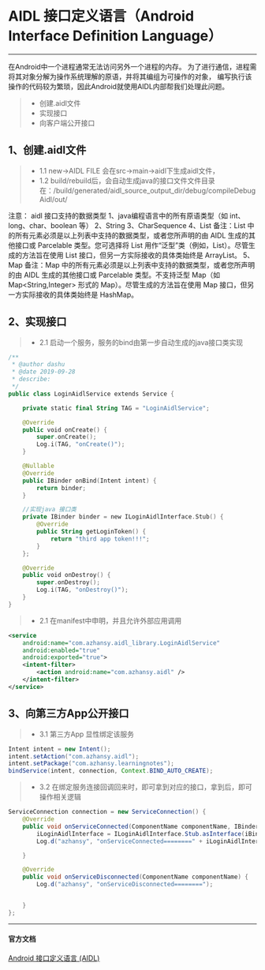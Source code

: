 # AIDL 接口定义语言（Android Interface Definition Language）
------
在Android中一个进程通常无法访问另外一个进程的内存。
为了进行通信，进程需将其对象分解为操作系统理解的原语，并将其编组为可操作的对象，
编写执行该操作的代码较为繁琐，因此Android就使用AIDL内部帮我们处理此问题。

> * 创建.aidl文件
> * 实现接口
> * 向客户端公开接口

## 1、创建.aidl文件
> * 1.1 new->AIDL FILE  会在src->main->aidl下生成aidl文件，
> * 1.2 build/rebuild后，会自动生成java的接口文件文件目录在：/build/generated/aidl_source_output_dir/debug/compileDebugAidl/out/

注意：
aidl 接口支持的数据类型
1、java编程语言中的所有原语类型（如 int、long、char、boolean 等）
2、String
3、CharSequence
4、List
备注：List 中的所有元素必须是以上列表中支持的数据类型，或者您所声明的由 AIDL 生成的其他接口或 Parcelable 类型。您可选择将 List 用作“泛型”类（例如，List<String>）。尽管生成的方法旨在使用 List 接口，但另一方实际接收的具体类始终是 ArrayList。
5、Map
备注：Map 中的所有元素必须是以上列表中支持的数据类型，或者您所声明的由 AIDL 生成的其他接口或 Parcelable 类型。不支持泛型 Map（如 Map<String,Integer> 形式的 Map）。尽管生成的方法旨在使用 Map 接口，但另一方实际接收的具体类始终是 HashMap。


## 2、实现接口
> * 2.1 启动一个服务，服务的bind由第一步自动生成的java接口类实现
``` kotlin
/**
 * @author dashu
 * @date 2019-09-28
 * describe:
 */
public class LoginAidlService extends Service {

    private static final String TAG = "LoginAidlService";

    @Override
    public void onCreate() {
        super.onCreate();
        Log.i(TAG, "onCreate()");
    }

    @Nullable
    @Override
    public IBinder onBind(Intent intent) {
        return binder;
    }

    //实现java 接口类
    private IBinder binder = new ILoginAidlInterface.Stub() {
        @Override
        public String getLoginToken() {
            return "third app token!!!";
        }
    };

    @Override
    public void onDestroy() {
        super.onDestroy();
        Log.i(TAG, "onDestroy()");
    }
}
```
> * 2.1 在manifest中申明，并且允许外部应用调用
``` xml
<service
    android:name="com.azhansy.aidl_library.LoginAidlService"
    android:enabled="true"
    android:exported="true">
    <intent-filter>
        <action android:name="com.azhansy.aidl" />
    </intent-filter>
</service>
```

## 3、向第三方App公开接口
> * 3.1 第三方App 显性绑定该服务
``` java
Intent intent = new Intent();
intent.setAction("com.azhansy.aidl");
intent.setPackage("com.azhansy.learningnotes");
bindService(intent, connection, Context.BIND_AUTO_CREATE);
```
> * 3.2 在绑定服务连接回调回来时，即可拿到对应的接口，拿到后，即可操作相关逻辑

``` java
ServiceConnection connection = new ServiceConnection() {
    @Override
    public void onServiceConnected(ComponentName componentName, IBinder iBinder) {
        iLoginAidlInterface = ILoginAidlInterface.Stub.asInterface(iBinder);
        Log.d("azhansy", "onServiceConnected========" + iLoginAidlInterface);

    }

    @Override
    public void onServiceDisconnected(ComponentName componentName) {
        Log.d("azhansy", "onServiceDisconnected========");


    }
};
```
------
#### 官方文档
[Android 接口定义语言 (AIDL)](https://developer.android.com/guide/components/aidl?hl=zh-cn#kotlin)